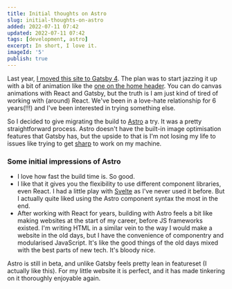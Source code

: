 ```yaml
---
title: Initial thoughts on Astro
slug: initial-thoughts-on-astro
added: 2022-07-11 07:42
updated: 2022-07-11 07:42
tags: [development, astro]
excerpt: In short, I love it.
imageId: '5'
publish: true
---
```


Last year, [I moved this site to Gatsby 4](/10000-gatsby-develops-later/). The plan was to start jazzing it up with a bit of animation like the [one on the home header](/). You can do canvas animations with React and Gatsby, but the truth is I am just kind of tired of working with (around) React. We've been in a love-hate relationship for 6 years(!!!) and I've been interested in trying something else.

So I decided to give migrating the build to [Astro](https://astro.build/) a try. It was a pretty straightforward process. Astro doesn't have the built-in image optimisation features that Gatsby has, but the upside to that is I'm not losing my life to issues like trying to get [sharp](https://github.com/lovell/sharp) to work on my machine.

### Some initial impressions of Astro
- I love how fast the build time is. So good.
- I like that it gives you the flexibility to use different component libraries, even React. I had a little play with [Svelte](https://svelte.dev/) as I've never used it before. But I actually quite liked using the Astro component syntax the most in the end.
- After working with React for years, building with Astro feels a bit like making websites at the start of my career, before JS frameworks existed. I'm writing HTML in a similar vein to the way I would make a website in the old days, but I have the convenience of componentry and modularised JavaScript. It's like the good things of the old days mixed with the best parts of new tech. It's bloody nice.

Astro is still in beta, and unlike Gatsby feels pretty lean in featureset (I actually like this). For my little website it is perfect, and it has made tinkering on it thoroughly enjoyable again.